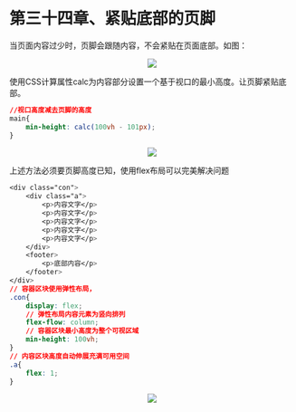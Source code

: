 # 第三十四章、紧贴底部的页脚

当页面内容过少时，页脚会跟随内容，不会紧贴在页面底部。如图：
<div align=center><img src="/note/images/css-secret/34/1.png"></div>  

使用CSS计算属性calc为内容部分设置一个基于视口的最小高度。让页脚紧贴底部。

```css
//视口高度减去页脚的高度
main{
    min-height: calc(100vh - 101px);
}
```

<div align=center><img src="/note/images/css-secret/34/2.png"></div>  

上述方法必须要页脚高度已知，使用flex布局可以完美解决问题

```css
<div class="con">
	<div class="a">
		<p>内容文字</p>
		<p>内容文字</p>
		<p>内容文字</p>
		<p>内容文字</p>
		<p>内容文字</p>
	</div>
	<footer>
		<p>底部内容</p>
	</footer>
</div>
// 容器区块使用弹性布局，
.con{
    display: flex;
    // 弹性布局内容元素为竖向排列
    flex-flow: column;
    // 容器区块最小高度为整个可视区域
    min-height: 100vh;
}
// 内容区块高度自动伸展充满可用空间
.a{
	flex: 1;
}
```

<div align=center><img src="/note/images/css-secret/34/3.png"></div>  
